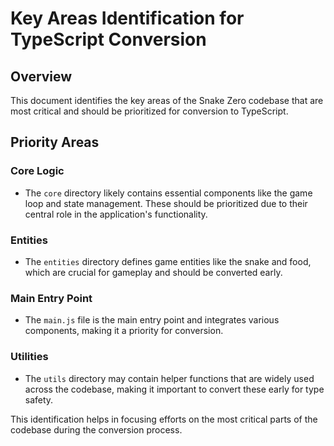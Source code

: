 # Key Areas Identification for TypeScript Conversion

## Overview
This document identifies the key areas of the Snake Zero codebase that are most critical and should be prioritized for conversion to TypeScript.

## Priority Areas

### Core Logic
- The `core` directory likely contains essential components like the game loop and state management. These should be prioritized due to their central role in the application's functionality.

### Entities
- The `entities` directory defines game entities like the snake and food, which are crucial for gameplay and should be converted early.

### Main Entry Point
- The `main.js` file is the main entry point and integrates various components, making it a priority for conversion.

### Utilities
- The `utils` directory may contain helper functions that are widely used across the codebase, making it important to convert these early for type safety.

This identification helps in focusing efforts on the most critical parts of the codebase during the conversion process.
